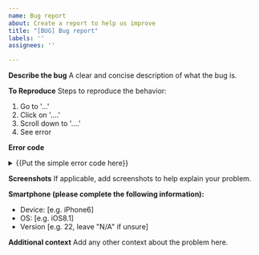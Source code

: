 ```yaml
---
name: Bug report
about: Create a report to help us improve
title: "[BUG] Bug report"
labels: ''
assignees: ''

---
```


**Describe the bug**
A clear and concise description of what the bug is.

**To Reproduce**
Steps to reproduce the behavior:
1. Go to '...'
2. Click on '....'
3. Scroll down to '....'
4. See error

**Error code**

<details>
    <summary>{{Put the simple error code here}}</summary>
    {{Put the stack trace here}}
</details>

**Screenshots**
If applicable, add screenshots to help explain your problem.

**Smartphone (please complete the following information):**
 - Device: [e.g. iPhone6]
 - OS: [e.g. iOS8.1]
 - Version [e.g. 22, leave "N/A" if unsure]

**Additional context**
Add any other context about the problem here.
